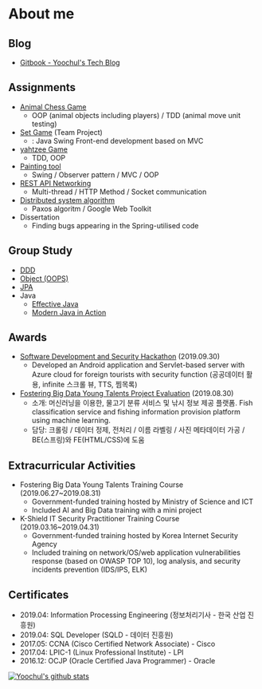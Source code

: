 # About me

## Blog
- [Gitbook - Yoochul's Tech Blog](https://foflzla12.gitbook.io/yoochul-kim)

## Assignments
- [Animal Chess Game](https://github.com/hello-yoochul/ShogiGame)
  - OOP (animal objects including players) / TDD (animal move unit testing)
- [Set Game](https://github.com/hello-yoochul/SetGame) (Team Project)
  - : Java Swing Front-end development based on MVC
- [yahtzee Game](https://github.com/hello-yoochul/yahtzeegame)
  - TDD, OOP
- [Painting tool](https://github.com/hello-yoochul/StAndrewsCS5001P4)
  - Swing / Observer pattern / MVC / OOP 
- [REST API Networking](https://github.com/hello-yoochul/StAndrewsCS5001P3)
  - Multi-thread / HTTP Method / Socket communication
- [Distributed system algorithm](https://github.com/hello-yoochul/StAndrewsCS4103P1)
  - Paxos algoritm / Google Web Toolkit
- Dissertation
  - Finding bugs appearing in the Spring-utilised code

## Group Study
- [DDD](https://github.com/DDD-START/ONLINE-STUDY/wiki )
- [Object (OOPS)](https://github.com/HONGDAE-OBJECT/OOP/wiki) 
- [JPA](https://github.com/GANGNAM-JPA/ORM-JPA/wiki)
- Java 
  - [Effective Java](https://github.com/GANGNAM-EFFECTIVEJAVA/EFFECTIVEJAVA/wiki)
  -  [Modern Java in Action](https://github.com/Modern-Java-in-Action/Online-Study/wiki)


## Awards
- [Software Development and Security Hackathon](https://github.com/hello-yoochul/TeamSickYourCoding) (2019.09.30)
  - Developed an Android application and Servlet-based server with Azure cloud for
foreign tourists with security function (공공데이터 활용, infinite 스크롤 뷰, TTS, 찜목록)
- [Fostering Big Data Young Talents Project Evaluation](https://github.com/hello-yoochul/TeamTruffle) (2019.08.30)
  - 소개: 머신러닝을 이용한, 물고기 분류 서비스 및 낚시 정보 제공 플랫폼. Fish classification service and fishing information provision platform using machine learning.
  - 담당: 크롤링 / 데이터 정제, 전처리 / 이름 라벨링 / 사진 메타데이터 가공 / BE(스프링)와 FE(HTML/CSS)에 도움

## Extracurricular Activities
- Fostering Big Data Young Talents Training Course (2019.06.27~2019.08.31)
  - Government-funded training hosted by Ministry of Science and ICT
  - Included AI and Big Data training with a mini project
- K-Shield IT Security Practitioner Training Course (2019.03.16~2019.04.31)
  - Government-funded training hosted by Korea Internet Security Agency
  - Included training on network/OS/web application vulnerabilities response (based on
OWASP TOP 10), log analysis, and security incidents prevention (IDS/IPS, ELK)

## Certificates
- 2019.04: Information Processing Engineering  (정보처리기사 - 한국 산업 진흥원)
- 2019.04: SQL Developer (SQLD - 데이터 진흥원)
- 2017.05: CCNA (Cisco Certified Network Associate) - Cisco
- 2017.04: LPIC-1 (Linux Professional Institute) - LPI
- 2016.12: OCJP (Oracle Certified Java Programmer) - Oracle


[![Yoochul's github stats](https://github-readme-stats.vercel.app/api?username=hello-yoochul)](https://github.com/hello-yoochul/github-readme-stats)
